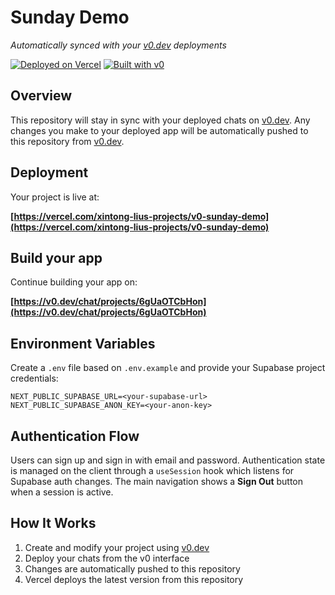 # Sunday Demo

*Automatically synced with your [v0.dev](https://v0.dev) deployments*

[![Deployed on Vercel](https://img.shields.io/badge/Deployed%20on-Vercel-black?style=for-the-badge&logo=vercel)](https://vercel.com/xintong-lius-projects/v0-sunday-demo)
[![Built with v0](https://img.shields.io/badge/Built%20with-v0.dev-black?style=for-the-badge)](https://v0.dev/chat/projects/6gUaOTCbHon)

## Overview

This repository will stay in sync with your deployed chats on [v0.dev](https://v0.dev).
Any changes you make to your deployed app will be automatically pushed to this repository from [v0.dev](https://v0.dev).

## Deployment

Your project is live at:

**[https://vercel.com/xintong-lius-projects/v0-sunday-demo](https://vercel.com/xintong-lius-projects/v0-sunday-demo)**

## Build your app

Continue building your app on:

**[https://v0.dev/chat/projects/6gUaOTCbHon](https://v0.dev/chat/projects/6gUaOTCbHon)**

## Environment Variables

Create a `.env` file based on `.env.example` and provide your Supabase project credentials:

```
NEXT_PUBLIC_SUPABASE_URL=<your-supabase-url>
NEXT_PUBLIC_SUPABASE_ANON_KEY=<your-anon-key>
```

## Authentication Flow

Users can sign up and sign in with email and password. Authentication state is managed on the client through a `useSession` hook which listens for Supabase auth changes. The main navigation shows a **Sign Out** button when a session is active.

## How It Works

1. Create and modify your project using [v0.dev](https://v0.dev)
2. Deploy your chats from the v0 interface
3. Changes are automatically pushed to this repository
4. Vercel deploys the latest version from this repository

